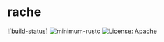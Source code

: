 # rache

[github-actions]: https://github.com/katyamag/rache/actions?query=workflow%3ACI
[minimum-rustc]: https://img.shields.io/badge/rustc-1.37+-green.svg

[![build-status]][github-actions]
![minimum-rustc]
[![License: Apache](https://img.shields.io/badge/License-Apache%202.0-blue.svg?style=flat-square)](https://opensource.org/licenses/Apache-2.0)
